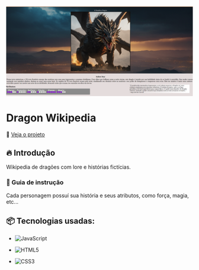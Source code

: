 ![Logo do projeto](https://raw.githubusercontent.com/LandGabriel/DragonWiki/main/Imagens/DragonW.png)

# Dragon Wikipedia
:mag_right: [Veja o projeto](https://landgabriel.github.io/WikiDragon)
## 🔥 Introdução
Wikipedia de dragões com lore e histórias fictícias.


### 🔨 Guia de instrução

Cada personagem possuí sua história e seus atributos, como força, magia, etc...

## 📦 Tecnologias usadas:

* ![JavaScript](https://img.shields.io/badge/javascript-%23323330.svg?style=for-the-badge&logo=javascript&logoColor=%23F7DF1E)

* ![HTML5](https://img.shields.io/badge/html5-%23E34F26.svg?style=for-the-badge&logo=html5&logoColor=white)

* ![CSS3](https://img.shields.io/badge/css3-%231572B6.svg?style=for-the-badge&logo=css3&logoColor=white)


